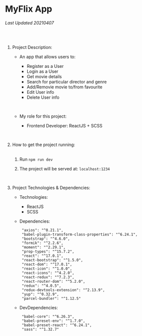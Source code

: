 # MyFlix App

###### Last Updated 20210407

​

1. Project Description:
   ​

   - An app that allows users to:
     ​

     - Register as a User
     - Login as a User
     - Get movie details
     - Search for particular director and genre
     - Add/Removie movie to/from favourite
     - Edit User info
     - Delete User info

     ​

   - My role for this project:
     ​

     - Frontend Developer: ReactJS + SCSS

     ​

2. How to get the project running:  
   ​

   1. Run `npm run dev`
   2. The project will be served at: `localhost:1234`

      ​

3. Project Technologies & Dependencies:
   ​

   - Technologies:

     - ReactJS
     - SCSS

   - Dependencies:

     ```
      "axios": "^0.21.1",
      "babel-plugin-transform-class-properties": "^6.24.1",
      "bootstrap": "^4.6.0",
      "formik": "^2.2.6",
      "moment": "^2.29.1",
      "prop-types": "^15.7.2",
      "react": "^17.0.1",
      "react-bootstrap": "^1.5.0",
      "react-dom": "^17.0.1",
      "react-icon": "^1.0.0",
      "react-icons": "^4.2.0",
      "react-redux": "^7.2.3",
      "react-router-dom": "^5.2.0",
      "redux": "^4.0.5",
      "redux-devtools-extension": "^2.13.9",
      "yup": "^0.32.9",
      "parcel-bundler": "^1.12.5"
     ```

   - DevDependencies:

     ```
      "babel-core": "^6.26.3",
      "babel-preset-env": "^1.7.0",
      "babel-preset-react": "^6.24.1",
      "sass": "^1.32.7"
     ```
